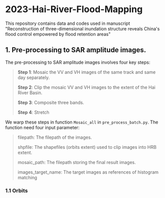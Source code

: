 # 2023-Hai-River-Flood-Mapping
This repository contains data and codes used in manuscript "Reconstruction of three-dimensional inundation structure reveals China's flood control empowered by flood retention areas"
## 1. Pre-processing to SAR amplitude images.
The pre-processing to SAR amplitude images involves four key steps:
> **Step 1**: Mosaic the VV and VH images of the same track and same day separately.
> 
> **Step 2**: Clip the mosaic VV and VH images to the extent of the Hai River Basin.
> 
> **Step 3**: Composite three bands.
> 
> **Step 4**: Stretch

We warp these steps in function `Mosaic_all` in  `pre_process_batch.py`. The function need four input parameter:
> filepath: The filepath of the images.
>
> shpfile: The shapefiles (orbits extent) used to clip images into HRB extent.
>
> mosaic_path: The filepath storing the final result images.
>
>  images_target_name: The target images as references of histogram matching
### 1.1 Orbits
